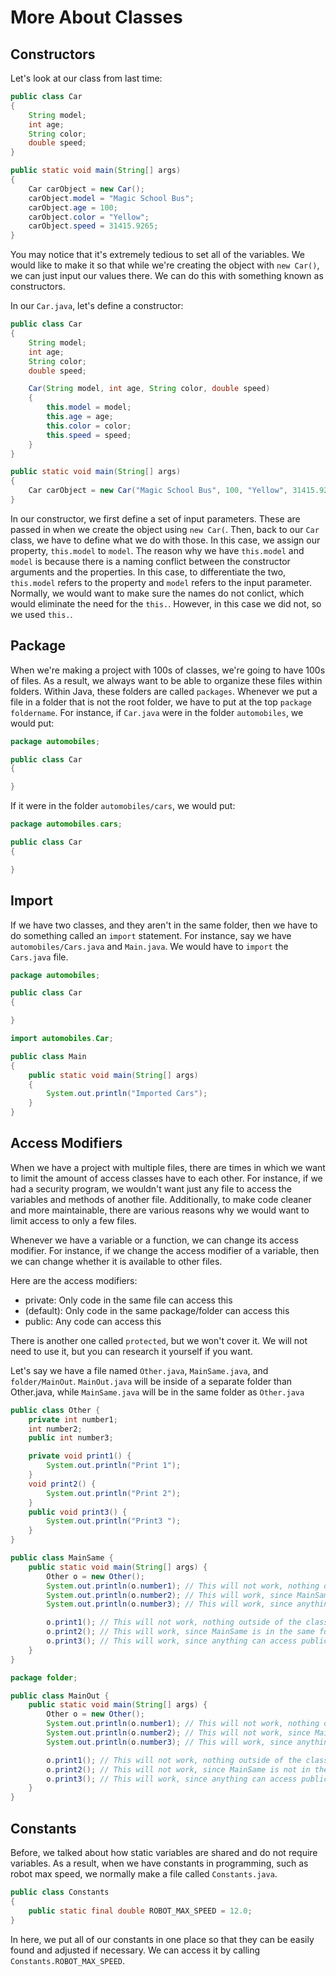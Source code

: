 # More About Classes

## Constructors

Let's look at our class from last time:

```java
public class Car
{
    String model;
    int age;
    String color;
    double speed;
}
```

```java
public static void main(String[] args)
{
    Car carObject = new Car();
    carObject.model = "Magic School Bus";
    carObject.age = 100;
    carObject.color = "Yellow";
    carObject.speed = 31415.9265;
}
```

You may notice that it's extremely tedious to set all of the variables. We would like to make it so that while we're creating the object with `new Car()`, we can just input our values there. We can do this with something known as constructors.

In our `Car.java`, let's define a constructor:

```java
public class Car
{
    String model;
    int age;
    String color;
    double speed;

    Car(String model, int age, String color, double speed)
    {
        this.model = model;
        this.age = age;
        this.color = color;
        this.speed = speed;
    }
}
```

```java
public static void main(String[] args)
{
    Car carObject = new Car("Magic School Bus", 100, "Yellow", 31415.9265);
}
```

In our constructor, we first define a set of input parameters. These are passed in when we create the object using `new Car(`. Then, back to our `Car` class, we have to define what we do with those. In this case, we assign our property, `this.model` to `model`. The reason why we have `this.model` and `model` is because there is a naming conflict between the constructor arguments and the properties. In this case, to differentiate the two, `this.model` refers to the property and `model` refers to the input parameter. Normally, we would want to make sure the names do not conlict, which would eliminate the need for the `this.`. However, in this case we did not, so we used `this.`.

## Package

When we're making a project with 100s of classes, we're going to have 100s of files. As a result, we always want to be able to organize these files within folders. Within Java, these folders are called `packages`. Whenever we put a file in a folder that is not the root folder, we have to put at the top `package foldername`. For instance, if `Car.java` were in the folder `automobiles`, we would put:

```java
package automobiles;

public class Car
{

}
```

If it were in the folder `automobiles/cars`, we would put:

```java
package automobiles.cars;

public class Car
{

}
```

## Import

If we have two classes, and they aren't in the same folder, then we have to do something called an `import` statement. For instance, say we have `automobiles/Cars.java` and `Main.java`. We would have to `import` the `Cars.java` file.

```java
package automobiles;

public class Car
{

}
```

```java
import automobiles.Car;

public class Main
{
    public static void main(String[] args)
    {
        System.out.println("Imported Cars");
    }
}
```

## Access Modifiers

When we have a project with multiple files, there are times in which we want to limit the amount of access classes have to each other. For instance, if we had a security program, we wouldn't want just any file to access the variables and methods of another file. Additionally, to make code cleaner and more maintainable, there are various reasons why we would want to limit access to only a few files.

Whenever we have a variable or a function, we can change its access modifier. For instance, if we change the access modifier of a variable, then we can change whether it is available to other files.

Here are the access modifiers:
- private: Only code in the same file can access this 
- (default): Only code in the same package/folder can access this
- public: Any code can access this

There is another one called `protected`, but we won't cover it. We will not need to use it, but you can research it yourself if you want.

Let's say we have a file named `Other.java`, `MainSame.java`, and `folder/MainOut`. `MainOut.java` will be inside of a separate folder than Other.java, while `MainSame.java` will be in the same folder as `Other.java`

```java
public class Other {
    private int number1;
    int number2;
    public int number3;

    private void print1() {
        System.out.println("Print 1");
    }
    void print2() {
        System.out.println("Print 2");
    }
    public void print3() {
        System.out.println("Print3 ");
    }
}
```

```java
public class MainSame {
    public static void main(String[] args) {
        Other o = new Other();
        System.out.println(o.number1); // This will not work, nothing outside of the class Other can access private
        System.out.println(o.number2); // This will work, since MainSame is in the same folder
        System.out.println(o.number3); // This will work, since anything can access public

        o.print1(); // This will not work, nothing outside of the class Other can access private
        o.print2(); // This will work, since MainSame is in the same folder
        o.print3(); // This will work, since anything can access public
    }
}
```

```java
package folder;

public class MainOut {
    public static void main(String[] args) {
        Other o = new Other();
        System.out.println(o.number1); // This will not work, nothing outside of the class Other can access private
        System.out.println(o.number2); // This will not work, since MainSame is not in the same folder
        System.out.println(o.number3); // This will work, since anything can access public

        o.print1(); // This will not work, nothing outside of the class Other can access private
        o.print2(); // This will not work, since MainSame is not in the same folder
        o.print3(); // This will work, since anything can access public
    }
}
```

## Constants

Before, we talked about how static variables are shared and do not require variables. As a result, when we have constants in programming, such as robot max speed, we normally make a file called `Constants.java`.

```java
public class Constants
{
    public static final double ROBOT_MAX_SPEED = 12.0;
}
```

In here, we put all of our constants in one place so that they can be easily found and adjusted if necessary. We can access it by calling `Constants.ROBOT_MAX_SPEED`.
